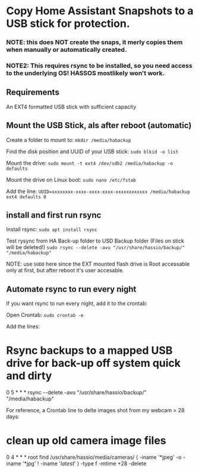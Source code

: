 # Copy Home Assistant Snapshots to a USB stick for protection.

### NOTE: this does NOT create the snaps, it merly copies them when manually or automatically created. 
### NOTE2: This requires rsync to be installed, so you need access to the underlying OS! HASSOS mostlikely won't work.

## Requirements
An EXT4 formatted USB stick with sufficient capacity

## Mount the USB Stick, als after reboot (automatic)

Create a folder to mount to:
`mkdir /media/habackup`

Find the disk position and UUID of your USB stick:
`sudo blkid -o list`

Mount the drive: 
`sudo mount -t ext4 /dev/sdb2 /media/habackup -o defaults`

Mount the drive on Linux boot:
`sudo nano /etc/fstab`

Add the line:
`UUID=xxxxxxxx-xxxx-xxxx-xxxx-xxxxxxxxxxxx /media/habackup ext4 defaults 0`

## install and first run rsync

Install rsync:
`sudo apt install rsync`

Test rysync from HA Back-up folder to USD Backup folder (Files on stick will be deleted!)
`sudo rsync --delete -avu "/usr/share/hassio/backup/" "/media/habackup"`

NOTE: use `SUDO` here since the EXT mounted flash drive is Root accessable only at first, but after reboot it's user accesable.

## Automate rsync to run every night

If you want rsync to run every night, add it to the crontab:

Open Crontab:
`sudo crontab -e`

Add the lines:

# Rsync backups to a mapped USB drive for back-up off system quick and dirty
0 5 * * * rsync --delete -avu "/usr/share/hassio/backup/" "/media/habackup"

For reference, a Crontab line to delte images shot from my webcam > 28 days:
# clean up old camera image files
0 4 * * * root find /usr/share/hassio/media/cameras/ \( -iname '*jpeg' -o -iname '*jpg' ! -iname '*latest*' \) -type f -mtime +28 -delete
